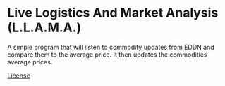 # Live Logistics And Market Analysis (L.L.A.M.A.)

A simple program that will listen to commodity updates from EDDN and compare them to the average price.
It then updates the commodities average prices.

[License](LICENSE.md)
